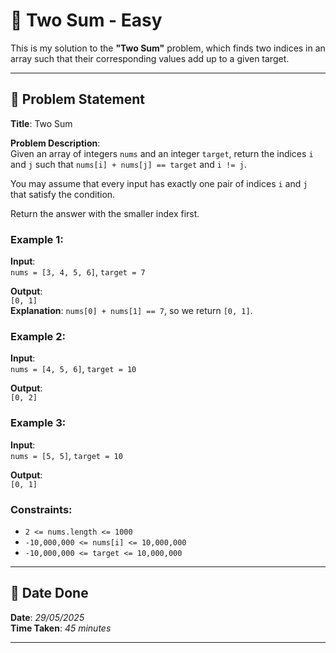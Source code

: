 # 🧮 Two Sum - Easy

This is my solution to the **"Two Sum"** problem, which finds two indices in an array such that their corresponding values add up to a given target.

---

## 📌 Problem Statement

**Title**: Two Sum

**Problem Description**:  
Given an array of integers `nums` and an integer `target`, return the indices `i` and `j` such that `nums[i] + nums[j] == target` and `i != j`.

You may assume that every input has exactly one pair of indices `i` and `j` that satisfy the condition.

Return the answer with the smaller index first.

### Example 1:
**Input**:  
`nums = [3, 4, 5, 6]`, `target = 7`

**Output**:  
`[0, 1]`  
**Explanation**: `nums[0] + nums[1] == 7`, so we return `[0, 1]`.

### Example 2:
**Input**:  
`nums = [4, 5, 6]`, `target = 10`

**Output**:  
`[0, 2]`

### Example 3:
**Input**:  
`nums = [5, 5]`, `target = 10`

**Output**:  
`[0, 1]`

### Constraints:
- `2 <= nums.length <= 1000`
- `-10,000,000 <= nums[i] <= 10,000,000`
- `-10,000,000 <= target <= 10,000,000`

---

## 📅 Date Done

**Date**: *29/05/2025*  
**Time Taken**: *45 minutes*

---